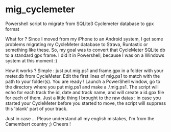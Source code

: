 # mig_cyclemeter
Powershell script to migrate from SQLite3 Cyclemeter database to gpx format

What for ?
Since I moved from my iPhone to an Android system, I get some problems migrating my CycleMeter database to Strava, Runtastic or something like these.
So, my goal was to convert that CycleMeter SQLite db to a standard gpx frame.
I did it in Powershell, because I was on a Windows system at this moment :)

How it works ?
Simple : just put mig.ps1 and frame.gpx in a folder with your meter.db from CycleMeter. Edit the first lines of mig.ps1 to match with the path to your folder(s).
You are ready ! Launch a PowerShell window, go to the directory where you put mig.ps1 and make a .\mig.ps1.
The script will echo for each track the id, date and track name, and will create a id.gpx file for each of them.
Just a little thing I brought to the raw datas : in case you started your CycleMeter before you started to move, the script will suppress this 'blank' part of your track.

Just in case ...
Please understand all my english mistakes, I'm from the Camembert country ;)
Cheers !
